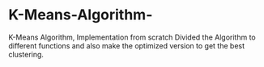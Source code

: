 # K-Means-Algorithm-
K-Means Algorithm, Implementation from scratch Divided the Algorithm to different functions and also make the optimized version to get the best clustering.
